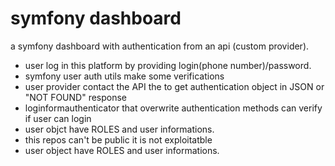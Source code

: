 # symfony dashboard
a symfony dashboard with authentication from an api (custom provider). 
- user log in this platform by providing login(phone number)/password. 
- symfony user auth utils make some verifications 
- user provider contact the API the to get authentication object in JSON or "NOT FOUND" response
- loginformauthenticator that overwrite authentication methods can verify if user can login
- user objct have ROLES and user informations.
- this repos can't be public it is not exploitatble
- user object have ROLES and user informations.
